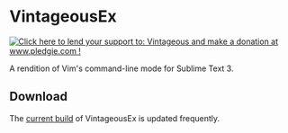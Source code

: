 VintageousEx
============

<a href='http://www.pledgie.com/campaigns/19202'><img alt='Click here to lend your support to: Vintageous and make a donation at www.pledgie.com !' src='http://www.pledgie.com/campaigns/19202.png?skin_name=chrome' border='0' /></a>

A rendition of Vim's command-line mode for Sublime Text 3.

Download
--------

The [current build](https://bitbucket.org/guillermooo/vintageousex/downloads/VintageousEx.sublime-package) of VintageousEx is updated frequently.

<!-- License
=======

This whole package is distributed under the MIT license (see LICENSE.txt).

Compatibility
=============

VintageousEx aims at full cross-platform compatibility. Howerver, I cannot test
under OS X, so patches and feedback are welcome.

Installation
============

Download the `latest version`_, put it under ``Installed Packages`` and restart
Sublime Text.

.. _latest version: https://bitbucket.org/guillermooo/VintageousEx/downloads/VintageousEx.sublime-package
.. TOOD: add link to Vintage's help file

**VintageousEx doesn't replace Vintage**: To use vi key bindings, you need to
enable the `Vintage`_ package (shipped with Sublime Text and *ignored* by default).

.. _Vintage: http://www.sublimetext.com/docs/2/vintage.html

VintageousEx extends the vi-like functionality provided py Vintage by adding
a command-line mode that tries to remain close to Vim's.

Also, because VintageousEx uses commands in the Vintage package, this package
must be under your ``Packages`` folder with that name. This is mostly important
to keep in mind if you contribute code to Vintage and have deleted the original
package.

Overview
========

To open the command line, press ``:``.

VintageousEx offers tab completion of top-level commands, so you can type a letter
and press `Tab` to cycle through available commands.

To see the implemented commands, you can look through ``ex_commands.py``.

Configuration
=============

These settings should be stored in your personal preferences (*Packages/User/Preferences.sublime-settings*).

**VintageousEx_linux_shell** 

The name of the shell through which commands should be executed (``bash``, ``ksh``, etc.).
If empty, the ``$SHELL`` variable will be read when a shell is needed.

**VintageousEx_linux_terminal**

The name of the preferred terminal emulator (``gnome-terminal``, ``xterm``, etc.). If empty,
the variables ``$COLORTERM`` and ``$TERM`` will be read in turn when a terminal is needed.

Donations
=========

If you want to show your appreciation, you can tip me through Gittip: guillermooo_.

.. _guillermooo: http://www.gittip.com/guillermooo/
 -->